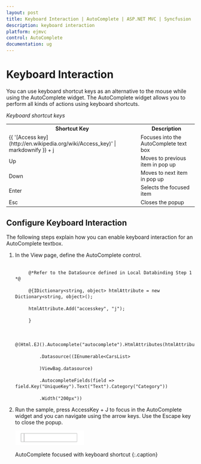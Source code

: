 ```yaml
---
layout: post
title: Keyboard Interaction | AutoComplete | ASP.NET MVC | Syncfusion
description: keyboard interaction
platform: ejmvc
control: AutoComplete
documentation: ug
---
```


# Keyboard Interaction

You can use keyboard shortcut keys as an alternative to the mouse while using the AutoComplete widget. The AutoComplete widget allows you to perform all kinds of actions using keyboard shortcuts.

_Keyboard shortcut keys_

<table>
<tr>
<th>
Shortcut Key</th><th>
Description</th></tr>
<tr>
<td>
{{ '[Access key](http://en.wikipedia.org/wiki/Access_key)' | markdownify }} + j	</td><td>
Focuses into the AutoComplete text box</td></tr>
<tr>
<td>
Up</td><td>
Moves to previous item in pop up</td></tr>
<tr>
<td>
Down</td><td>
Moves to next item in pop up</td></tr>
<tr>
<td>
Enter</td><td>
Selects the focused item</td></tr>
<tr>
<td>
Esc</td><td>
Closes the popup</td></tr>
</table>


## Configure Keyboard Interaction

The following steps explain how you can enable keyboard interaction for an AutoComplete textbox.



1. In the View page, define the AutoComplete control.


   ~~~ cshtml 

		@*Refer to the DataSource defined in Local Databinding Step 1 *@

		@{IDictionary<string, object> htmlAttribute = new Dictionary<string, object>();

		htmlAttribute.Add("accesskey", "j");

		}


		@(Html.EJ().Autocomplete("autocomplete").HtmlAttributes(htmlAttribute)

			.Datasource((IEnumerable<CarsList>

			)ViewBag.datasource)

			.AutocompleteFields(field => field.Key("UniqueKey").Text("Text").Category("Category"))

			.Width("200px"))    

   ~~~
   

2. Run the sample, press AccessKey + J to focus in the AutoComplete widget and you can navigate using the arrow keys. Use the Escape key to close the popup.



   ![](Keyboard-Interaction_images/Keyboard-Interaction_img1.png)

	AutoComplete focused with keyboard shortcut
	{:.caption}

